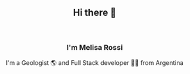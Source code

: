 <h2 align="center"> Hi there 👋 </h2>  
</br>
<h3 align="center"> I'm Melisa Rossi </h3>
<p align="center"> I'm a Geologist 🌎 and Full Stack developer 👩‍💻 from Argentina </p>
<p align="center">

</p>
